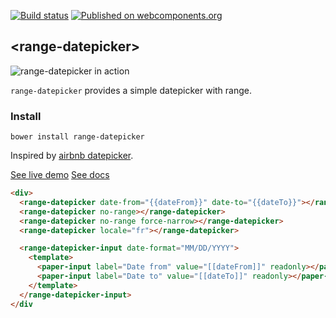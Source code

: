 [![Build status](https://travis-ci.org/RoXuS/range-datepicker.svg?branch=master)](https://travis-ci.org/RoXuS/range-datepicker)
[![Published on webcomponents.org](https://img.shields.io/badge/webcomponents.org-published-blue.svg)](https://www.webcomponents.org/element/roxus/range-datepicker)

## &lt;range-datepicker&gt;

![range-datepicker in action](https://raw.githubusercontent.com/roxus/range-datepicker/master/demo.png)

`range-datepicker` provides a simple datepicker with range.

### Install

    bower install range-datepicker

Inspired by [airbnb datepicker](https://github.com/airbnb/react-dates).

[See live demo](https://roxus.github.io/range-datepicker/components/range-datepicker/demo/)
[See docs](https://roxus.github.io/range-datepicker/)

<!---
```
<custom-element-demo>
  <template>
    <script src="../webcomponentsjs/webcomponents-lite.js"></script>
    <link rel="import" href="range-datepicker.html">
    <style is="custom-style">
      div {
        height: 320px;
        width: 100%;
      }
    </style>
    <next-code-block></next-code-block>
  </template>
</custom-element-demo>
```
-->
```html
<div>
  <range-datepicker date-from="{{dateFrom}}" date-to="{{dateTo}}"></range-datepicker>
  <range-datepicker no-range></range-datepicker>
  <range-datepicker no-range force-narrow></range-datepicker>
  <range-datepicker locale="fr"></range-datepicker>

  <range-datepicker-input date-format="MM/DD/YYYY">
    <template>
      <paper-input label="Date from" value="[[dateFrom]]" readonly></paper-input>
      <paper-input label="Date to" value="[[dateTo]]" readonly></paper-input>
    </template>
  </range-datepicker-input>
</div
```

